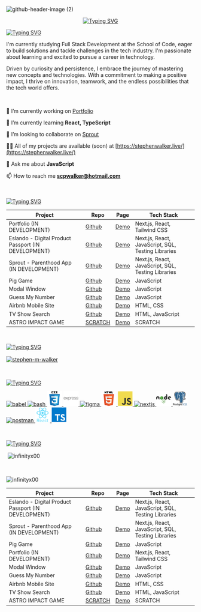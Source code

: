 ![github-header-image (2)](https://github.com/INFINITYX00/INFINITYX00/assets/145766101/b87256d7-8f3d-4be2-8d4f-3e0dc2cb4fb4)


<p align="center">
   <a href="https://git.io/typing-svg"><img src="https://readme-typing-svg.demolab.com?font=Fira+Code&weight=600&size=30&pause=1000&color=628FE7F6&background=A978FF00&random=false&width=600&height=60&lines=Hi%2C+My+Name+is+Stephen;Full+Stack+Developer;Contact+Me+to+Collab+on+Projects;Eager+to+Learn+New+Tech" alt="Typing SVG" /></a>
</p>
<p align="left">
   <a href="https://git.io/typing-svg"><img src="https://readme-typing-svg.demolab.com?font=Fira+Code&weight=500&size=24&color=43629FF6&vCenter=true&random=false&width=435&height=32&lines=About+me%3A" alt="Typing SVG" /></a>
</p>

<p>I'm currently studying Full Stack Development at the School of Code, eager to build solutions and tackle challenges in the tech industry. I'm passionate about learning and excited to pursue a career in technology.

Driven by curiosity and persistence, I embrace the journey of mastering new concepts and technologies. With a commitment to making a positive impact, I thrive on innovation, teamwork, and the endless possibilities that the tech world offers.
</p>

<br>

🔭 I’m currently working on [Portfolio](https://github.com/INFINITYX00/Portfolio)

🌱 I’m currently learning **React, TypeScript**

👯 I’m looking to collaborate on [Sprout](https://github.com/INFINITYX00/Sprout)

👨‍💻 All of my projects are available (soon) at [https://stephenwalker.live/](https://stephenwalker.live/)

💬 Ask me about **JavaScript**

📫 How to reach me **scpwalker@hotmail.com**

<br>

<p align="left">
   <a href="https://git.io/typing-svg"><img src="https://readme-typing-svg.demolab.com?font=Fira+Code&weight=500&size=24&color=43629FF6&vCenter=true&random=false&width=435&height=32&lines=Projects%3A" alt="Typing SVG" /></a>
</p>

| Project                | Repo                                                    | Page                                                      | Tech Stack                       |
| ---------------------- | ------------------------------------------------------- | --------------------------------------------------------- | -------------------------------- |
| Portfolio (IN DEVELOPMENT)              | [Github](https://github.com/INFINITYX00/Portfolio)      | [Demo](https://stephenwalker.live/)                       | Next.js, React, Tailwind CSS        |
| Eslando - Digital Product Passport (IN DEVELOPMENT)     | [Github](https://github.com/INFINITYX00/eslando)  | [Demo](https://eslando.vercel.app/?product=0)        | Next.js, React, JavaScript, SQL, Testing Libraries                          |
| Sprout - Parenthood App (IN DEVELOPMENT)| [Github](https://github.com/INFINITYX00/Sprout)         | [Demo]()                                                  | Next.js, React, JavaScript, SQL, Testing Libraries |
| Pig Game               | [Github](https://github.com/INFINITYX00/Pig-Game)       | [Demo](https://infinityx00.github.io/Pig-Game/)           | JavaScript                       |
| Modal Window           | [Github](https://github.com/INFINITYX00/Modal-window)   | [Demo](https://infinityx00.github.io/Modal-window/)       | JavaScript                       |
| Guess My Number        | [Github](https://github.com/INFINITYX00/Guess-My-Number)| [Demo](https://infinityx00.github.io/Guess-My-Number/)    | JavaScript                       |
| Airbnb Mobile Site     | [Github](https://github.com/INFINITYX00/AirBnB-mobile)  | [Demo](https://infinityx00.github.io/AirBnB-mobile/)      | HTML, CSS                        |
| TV Show Search         | [Github](https://github.com/INFINITYX00/TVShowSearch )  | [Demo](https://github.com/INFINITYX00/TVShowSearch )      | HTML, JavaScript                 |
| ASTRO IMPACT GAME      | [SCRATCH](https://scratch.mit.edu/projects/881488072 )  | [Demo](https://scratch.mit.edu/projects/881488072)        | SCRATCH                          |
<br>

<p align="left">
   <a href="https://git.io/typing-svg"><img src="https://readme-typing-svg.demolab.com?font=Fira+Code&weight=500&size=24&color=43629FF6&vCenter=true&random=false&width=435&height=32&lines=Connect%3A" alt="Typing SVG" /></a>
</p>

<p align="left">
<a href="https://linkedin.com/in/stephen-m-walker" target="blank"><img align="center" src="https://raw.githubusercontent.com/rahuldkjain/github-profile-readme-generator/master/src/images/icons/Social/linked-in-alt.svg" alt="stephen-m-walker" height="30" width="40" /></a>
</p>

<br>

<p align="left">
   <a href="https://git.io/typing-svg"><img src="https://readme-typing-svg.demolab.com?font=Fira+Code&weight=500&size=24&color=43629FF6&vCenter=true&random=false&width=435&height=32&lines=Languages+and+Tools%3A" alt="Typing SVG" /></a>
</p>
<p align="left"> <a href="https://babeljs.io/" target="_blank" rel="noreferrer"> <img src="https://www.vectorlogo.zone/logos/babeljs/babeljs-icon.svg" alt="babel" width="40" height="40"/> </a> <a href="https://www.gnu.org/software/bash/" target="_blank" rel="noreferrer"> <img src="https://www.vectorlogo.zone/logos/gnu_bash/gnu_bash-icon.svg" alt="bash" width="40" height="40"/> </a> <a href="https://www.w3schools.com/css/" target="_blank" rel="noreferrer"> <img src="https://raw.githubusercontent.com/devicons/devicon/master/icons/css3/css3-original-wordmark.svg" alt="css3" width="40" height="40"/> </a> <a href="https://expressjs.com" target="_blank" rel="noreferrer"> <img src="https://raw.githubusercontent.com/devicons/devicon/master/icons/express/express-original-wordmark.svg" alt="express" width="40" height="40"/> </a> <a href="https://www.figma.com/" target="_blank" rel="noreferrer"> <img src="https://www.vectorlogo.zone/logos/figma/figma-icon.svg" alt="figma" width="40" height="40"/> </a> <a href="https://www.w3.org/html/" target="_blank" rel="noreferrer"> <img src="https://raw.githubusercontent.com/devicons/devicon/master/icons/html5/html5-original-wordmark.svg" alt="html5" width="40" height="40"/> </a> <a href="https://developer.mozilla.org/en-US/docs/Web/JavaScript" target="_blank" rel="noreferrer"> <img src="https://raw.githubusercontent.com/devicons/devicon/master/icons/javascript/javascript-original.svg" alt="javascript" width="40" height="40"/> </a> <a href="https://nextjs.org/" target="_blank" rel="noreferrer"> <img src="https://cdn.worldvectorlogo.com/logos/nextjs-2.svg" alt="nextjs" width="40" height="40"/> </a> <a href="https://nodejs.org" target="_blank" rel="noreferrer"> <img src="https://raw.githubusercontent.com/devicons/devicon/master/icons/nodejs/nodejs-original-wordmark.svg" alt="nodejs" width="40" height="40"/> </a> <a href="https://www.postgresql.org" target="_blank" rel="noreferrer"> <img src="https://raw.githubusercontent.com/devicons/devicon/master/icons/postgresql/postgresql-original-wordmark.svg" alt="postgresql" width="40" height="40"/> </a> <a href="https://postman.com" target="_blank" rel="noreferrer"> <img src="https://www.vectorlogo.zone/logos/getpostman/getpostman-icon.svg" alt="postman" width="40" height="40"/> </a> <a href="https://reactjs.org/" target="_blank" rel="noreferrer"> <img src="https://raw.githubusercontent.com/devicons/devicon/master/icons/react/react-original-wordmark.svg" alt="react" width="40" height="40"/> </a> <a href="https://www.typescriptlang.org/" target="_blank" rel="noreferrer"> <img src="https://raw.githubusercontent.com/devicons/devicon/master/icons/typescript/typescript-original.svg" alt="typescript" width="40" height="40"/> </a> </p>

<br>

<p align="left">
   <a href="https://git.io/typing-svg"><img src="https://readme-typing-svg.demolab.com?font=Fira+Code&weight=500&size=24&color=43629FF6&vCenter=true&random=false&width=435&height=32&lines=My+Stats%3A" alt="Typing SVG" /></a>
</p>

<p>&nbsp;<img align="center" src="https://github-readme-stats.vercel.app/api?username=infinityx00&show_icons=true&locale=en" alt="infinityx00" /></p>

<br>

<p><img align="center" src="https://github-readme-streak-stats.herokuapp.com/?user=infinityx00&" alt="infinityx00" /></p>

| Project                | Repo                                                    | Page                                                      | Tech Stack                       |
| ---------------------- | ------------------------------------------------------- | --------------------------------------------------------- | -------------------------------- |
| Eslando - Digital Product Passport (IN DEVELOPMENT)     | [Github](https://github.com/INFINITYX00/eslando)  | [Demo](https://eslando.vercel.app/?product=0)        | Next.js, React, JavaScript, SQL, Testing Libraries                          |
| Sprout - Parenthood App (IN DEVELOPMENT)| [Github](https://github.com/INFINITYX00/Sprout)         | [Demo]()                                                  | Next.js, React, JavaScript, SQL, Testing Libraries |
| Pig Game               | [Github](https://github.com/INFINITYX00/Pig-Game)       | [Demo](https://infinityx00.github.io/Pig-Game/)           | JavaScript                       |
| Portfolio (IN DEVELOPMENT)              | [Github](https://github.com/INFINITYX00/Portfolio)      | [Demo](https://stephenwalker.live/)                       | Next.js, React, Tailwind CSS        |
| Modal Window           | [Github](https://github.com/INFINITYX00/Modal-window)   | [Demo](https://infinityx00.github.io/Modal-window/)       | JavaScript                       |
| Guess My Number        | [Github](https://github.com/INFINITYX00/Guess-My-Number)| [Demo](https://infinityx00.github.io/Guess-My-Number/)    | JavaScript                       |
| Airbnb Mobile Site     | [Github](https://github.com/INFINITYX00/AirBnB-mobile)  | [Demo](https://infinityx00.github.io/AirBnB-mobile/)      | HTML, CSS                        |
| TV Show Search         | [Github](https://github.com/INFINITYX00/TVShowSearch )  | [Demo](https://github.com/INFINITYX00/TVShowSearch )      | HTML, JavaScript                 |
| ASTRO IMPACT GAME      | [SCRATCH](https://scratch.mit.edu/projects/881488072 )  | [Demo](https://scratch.mit.edu/projects/881488072)        | SCRATCH                          |
<br>

